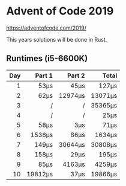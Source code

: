 # Advent of Code 2019

https://adventofcode.com/2019/

This years solutions will be done in Rust.

## Runtimes (i5-6600K)

| Day |  Part 1 |  Part 2 |   Total |
|----:|--------:|--------:|--------:|
| 1   |    53µs |    45µs |   127µs |
| 2   |    62µs | 12974µs | 13071µs |
| 3   |       / |       / | 35365µs |
| 4   |       / |       / |    25µs |
| 5   |    58µs |     3µs |    71µs |
| 6   |  1538µs |    86µs |  1634µs |
| 7   |   149µs | 30644µs | 30808µs |
| 8   |   158µs |    29µs |   195µs |
| 9   |    85µs |  4163µs |  4259µs |
| 10  | 19812µs |    37µs | 19866µs |
